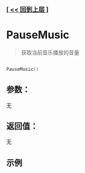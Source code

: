 ### [[ << 回到上层 ]](README.md)

# PauseMusic

> 获取当前音乐播放的音量

```lua

PauseMusic()

```

## 参数：

无

## 返回值：

无

## 示例

```lua

```